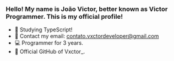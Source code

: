 ### Hello! My name is João Victor, better known as Victor Programmer. This is my official profile!

- 🌱 Studying TypeScript!
- 📩 Contact my email: contato.vxctordeveloper@gmail.com
- 💻 Programmer for 3 years.
- 🔨 Official GitHub of Vxctor_.
